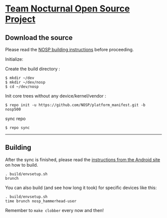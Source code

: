 [Team Nocturnal Open Source Project](team-nocturnal.com)
====================================


Download the source
--------------

Please read the [NOSP building instructions](http://forums.team-nocturnal.com/index.php/topic/1876-) before proceeding.

Initialize:

Create the build directory :

    $ mkdir ~/dev
    $ mkdir ~/dev/nosp
    $ cd ~/dev/nosp
Init core trees without any device/kernel/vendor :

    $ repo init -u https://github.com/NOSP/platform_manifest.git -b nosp500

sync repo

    $ repo sync

***

Building
--------

After the sync is finished, please read the [instructions from the Android site](http://s.android.com/source/building.html) on how to build.

    . build/envsetup.sh
    brunch


You can also build (and see how long it took) for specific devices like this:

    . build/envsetup.sh
    time brunch nosp_hammerhead-user

Remember to `make clobber` every now and then!

